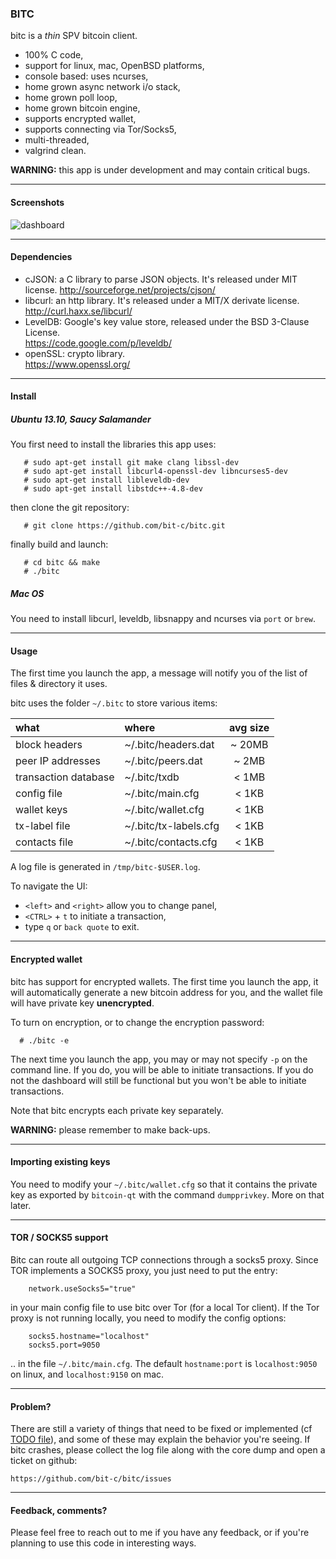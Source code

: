 ### BITC

bitc is a *thin* SPV bitcoin client.
* 100% C code,
* support for linux, mac, OpenBSD platforms,
* console based: uses ncurses,
* home grown async network i/o stack,
* home grown poll loop,
* home grown bitcoin engine,
* supports encrypted wallet,
* supports connecting via Tor/Socks5,
* multi-threaded,
* valgrind clean.

**WARNING:** this app is under development and may contain critical bugs.

---

#### Screenshots

![dashboard](https://i.imgur.com/IJJU14s.png)

---

#### Dependencies

 - cJSON: a C library to parse JSON objects. It's released under MIT license.
        http://sourceforge.net/projects/cjson/
 - libcurl: an http library. It's released under a MIT/X derivate license.  
	http://curl.haxx.se/libcurl/
 - LevelDB: Google's key value store, released under the BSD 3-Clause License.  
	https://code.google.com/p/leveldb/
 - openSSL: crypto library.  
        https://www.openssl.org/

---

#### Install

##### Ubuntu 13.10, Saucy Salamander

You first need to install the libraries this app uses:
```
   # sudo apt-get install git make clang libssl-dev
   # sudo apt-get install libcurl4-openssl-dev libncurses5-dev
   # sudo apt-get install libleveldb-dev
   # sudo apt-get install libstdc++-4.8-dev
```

then clone the git repository:
```
   # git clone https://github.com/bit-c/bitc.git
```

finally build and launch:
```
   # cd bitc && make
   # ./bitc
```

##### Mac OS

  You need to install libcurl, leveldb, libsnappy and ncurses via `port` or `brew`.

---

#### Usage

The first time you launch the app, a message will notify you
of the list of files & directory it uses.

bitc uses the folder `~/.bitc` to store various items:

|    what              |    where                | avg size |
|:---------------------|:------------------------|:--------:|
| block headers        | ~/.bitc/headers.dat     | ~ 20MB   |
| peer IP addresses    | ~/.bitc/peers.dat       |  ~ 2MB   |
| transaction database | ~/.bitc/txdb            |  < 1MB   |
| config file          | ~/.bitc/main.cfg        |  < 1KB   |
| wallet keys          | ~/.bitc/wallet.cfg      |  < 1KB   |
| tx-label file        | ~/.bitc/tx-labels.cfg   |  < 1KB   |
| contacts file        | ~/.bitc/contacts.cfg    |  < 1KB   |


A log file is generated in `/tmp/bitc-$USER.log`.

To navigate the UI:
 - `<left>` and `<right>` allow you to change panel,
 - `<CTRL>` + `t` to initiate a transaction,
 - type `q` or `back quote` to exit.

---

#### Encrypted wallet

bitc has support for encrypted wallets. The first time you launch the app, it will
automatically generate a new bitcoin address for you, and the wallet file will
have private key **unencrypted**.

To turn on encryption, or to change the encryption password:
```
  # ./bitc -e
```

The next time you launch the app, you may or may not specify `-p` on
the command line. If you do, you will be able to initiate transactions. If you
do not the dashboard will still be functional but you won't be able to
initiate transactions.

Note that bitc encrypts each private key separately.

**WARNING:** please remember to make back-ups.

---

#### Importing existing keys

You need to modify your `~/.bitc/wallet.cfg` so that it contains the private
key as exported by `bitcoin-qt` with the command `dumpprivkey`. More on that
later.

---

#### TOR / SOCKS5 support

Bitc can route all outgoing TCP connections through a socks5 proxy. Since TOR
implements a SOCKS5 proxy, you just need to put the entry:
```
	network.useSocks5="true"
```
in your main config file to use bitc over Tor (for a local Tor client). If the
Tor proxy is not running locally, you need to modify the config options:
```
 	socks5.hostname="localhost"
	socks5.port=9050
```
.. in the file  `~/.bitc/main.cfg`. The default `hostname:port` is
`localhost:9050` on linux, and `localhost:9150` on mac.


---

#### Problem?

There are still a variety of things that need to be fixed or implemented (cf [TODO
file](TODO.md)), and some of these may explain the behavior you're seeing.  If bitc
crashes, please collect the log file along with the core dump and open a ticket
on github:  

	https://github.com/bit-c/bitc/issues

---

#### Feedback, comments?

Please feel free to reach out to me if you have any feedback, or if you're
planning to use this code in interesting ways.
